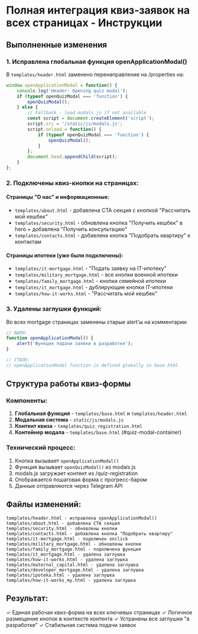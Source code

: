 # Полная интеграция квиз-заявок на всех страницах - Инструкции

## Выполненные изменения

### 1. Исправлена глобальная функция openApplicationModal()
В `templates/header.html` заменено перенаправление на /properties на:
```javascript
window.openApplicationModal = function() {
    console.log('Header: Opening quiz modal');
    if (typeof openQuizModal === 'function') {
        openQuizModal();
    } else {
        // Fallback - load modals.js if not available
        const script = document.createElement('script');
        script.src = '/static/js/modals.js';
        script.onload = function() {
            if (typeof openQuizModal === 'function') {
                openQuizModal();
            }
        };
        document.head.appendChild(script);
    }
};
```

### 2. Подключены квиз-кнопки на страницах:

#### Страницы "О нас" и информационные:
- `templates/about.html` - добавлена CTA секция с кнопкой "Рассчитать мой кешбек" 
- `templates/security.html` - обновлена кнопка "Получить кешбек" в hero + добавлена "Получить консультацию"
- `templates/contacts.html` - добавлена кнопка "Подобрать квартиру" к контактам

#### Страницы ипотеки (уже были подключены):
- `templates/it-mortgage.html` - "Подать заявку на IT-ипотеку"
- `templates/military_mortgage.html` - все кнопки военной ипотеки
- `templates/family_mortgage.html` - кнопки семейной ипотеки  
- `templates/it_mortgage.html` - дублирующие кнопки IT-ипотеки
- `templates/how-it-works.html` - "Рассчитать мой кешбек"

### 3. Удалены заглушки функций:
Во всех mortgage страницах заменены старые alert'ы на комментарии:
```javascript
// БЫЛО:
function openApplicationModal() {
    alert('Функция подачи заявки в разработке');
}

// СТАЛО:
// openApplicationModal function is defined globally in base.html
```

## Структура работы квиз-формы

### Компоненты:
1. **Глобальная функция** - `templates/base.html` и `templates/header.html`
2. **Модальная система** - `static/js/modals.js` 
3. **Контент квиза** - `templates/quiz_registration.html`
4. **Контейнер модала** - `templates/base.html` (#quiz-modal-container)

### Технический процесс:
1. Кнопка вызывает `openApplicationModal()`
2. Функция вызывает `openQuizModal()` из modals.js
3. modals.js загружает контент из /quiz-registration
4. Отображается пошаговая форма с прогресс-баром
5. Данные отправляются через Telegram API

## Файлы изменений:
```
templates/header.html - исправлена openApplicationModal()
templates/about.html - добавлена CTA секция  
templates/security.html - обновлены кнопки
templates/contacts.html - добавлена кнопка "Подобрать квартиру"
templates/it-mortgage.html - подключен onclick
templates/military_mortgage.html - обновлены кнопки
templates/family_mortgage.html - подключена функция
templates/it_mortgage.html - удалена заглушка
templates/how-it-works.html - удалена заглушка
templates/maternal_capital.html - удалена заглушка  
templates/developer_mortgage.html - удалена заглушка
templates/ipoteka.html - удалена заглушка
templates/how-it-works_my.html - удалена заглушка
```

## Результат:
✓ Единая рабочая квиз-форма на всех ключевых страницах
✓ Логичное размещение кнопок в контексте контента
✓ Устранены все заглушки "в разработке"
✓ Стабильная система подачи заявок